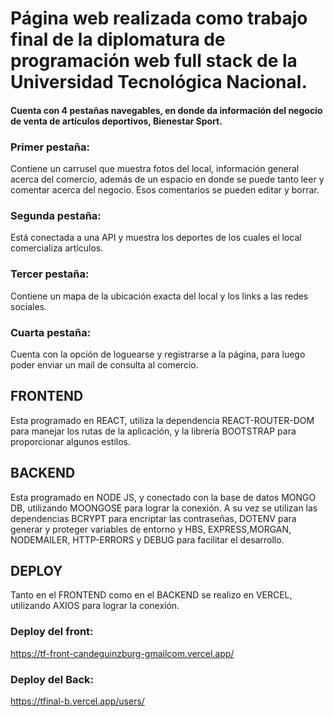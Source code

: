 
# Página web realizada como trabajo final de la diplomatura de programación web full stack de la Universidad Tecnológica Nacional. 

#### Cuenta con 4 pestañas navegables, en donde da información del negocio de venta de artículos deportivos, Bienestar Sport.

### Primer pestaña:
Contiene un carrusel que muestra fotos del local, información general acerca del comercio, además de un espacio en donde se puede tanto leer y comentar acerca del negocio.
Esos comentarios se pueden editar y borrar.

### Segunda pestaña:
Está conectada a una API y muestra los deportes de los cuales el local comercializa artículos.

### Tercer pestaña:
Contiene un mapa de la ubicación exacta del local y los links a las redes sociales.

### Cuarta pestaña:
Cuenta con la opción de loguearse y registrarse a la página, para luego poder enviar un mail de consulta al comercio.

## FRONTEND
Esta programado en REACT, utiliza la dependencia REACT-ROUTER-DOM para manejar los rutas de la aplicación,
y la librería BOOTSTRAP para proporcionar algunos estilos.

## BACKEND
Esta programado en NODE JS, y conectado con la base de datos MONGO DB, utilizando MOONGOSE para lograr la conexión. 
A su vez se utilizan las dependencias BCRYPT para encriptar las contraseñas, DOTENV para generar y proteger variables de entorno 
y HBS, EXPRESS,MORGAN, NODEMAILER, HTTP-ERRORS y DEBUG para facilitar el desarrollo.

## DEPLOY
Tanto en el FRONTEND como en el BACKEND se realizo en VERCEL, utilizando AXIOS para lograr la conexión.

### Deploy del front:
https://tf-front-candeguinzburg-gmailcom.vercel.app/ 

### Deploy del Back:
https://tfinal-b.vercel.app/users/








